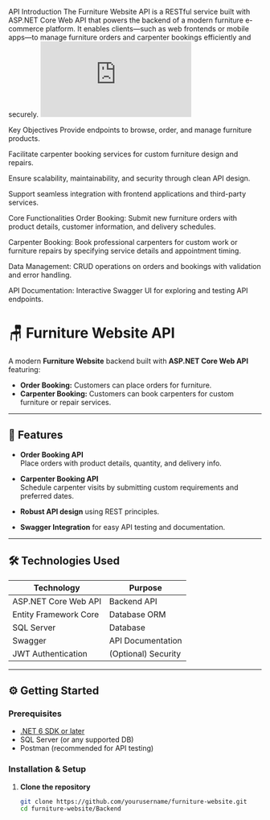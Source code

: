  API Introduction
The Furniture Website API is a RESTful service built with ASP.NET Core Web API that powers the backend of a modern furniture e-commerce platform. It enables clients—such as web frontends or mobile apps—to manage furniture orders and carpenter bookings efficiently and securely.
![image alt](https://github.com/Shanelhai/Furniture-Ecommerce-Backend-API/blob/9c1a58d717e335f1d0085fdbc39d90dc30f4f313/%F0%9F%93%84%20Project%20BackEnd%20File.pdf)

Key Objectives
Provide endpoints to browse, order, and manage furniture products.

Facilitate carpenter booking services for custom furniture design and repairs.

Ensure scalability, maintainability, and security through clean API design.

Support seamless integration with frontend applications and third-party services.

Core Functionalities
Order Booking:
Submit new furniture orders with product details, customer information, and delivery schedules.

Carpenter Booking:
Book professional carpenters for custom work or furniture repairs by specifying service details and appointment timing.

Data Management:
CRUD operations on orders and bookings with validation and error handling.


API Documentation:
Interactive Swagger UI for exploring and testing API endpoints.
# 🪑 Furniture Website API

A modern **Furniture Website** backend built with **ASP.NET Core Web API** featuring:

- **Order Booking:** Customers can place orders for furniture.
- **Carpenter Booking:** Customers can book carpenters for custom furniture or repair services.

---

## 🚀 Features

- **Order Booking API**  
  Place orders with product details, quantity, and delivery info.

- **Carpenter Booking API**  
  Schedule carpenter visits by submitting custom requirements and preferred dates.

- **Robust API design** using REST principles.

- **Swagger Integration** for easy API testing and documentation.

---

## 🛠 Technologies Used

| Technology             | Purpose                   |
|-----------------------|---------------------------|
| ASP.NET Core Web API   | Backend API               |
| Entity Framework Core  | Database ORM              |
| SQL Server            | Database                  |
| Swagger               | API Documentation         |
| JWT Authentication    | (Optional) Security       |

---

## ⚙️ Getting Started

### Prerequisites

- [.NET 6 SDK or later](https://dotnet.microsoft.com/download)
- SQL Server (or any supported DB)
- Postman (recommended for API testing)

### Installation & Setup

1. **Clone the repository**

   ```bash
   git clone https://github.com/yourusername/furniture-website.git
   cd furniture-website/Backend

